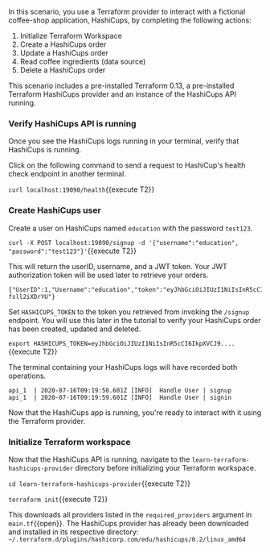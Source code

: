 In this scenario, you use a Terraform provider to interact with a fictional coffee-shop application, HashiCups, by completing the following actions:

1. Initialize Terraform Workspace
1. Create a HashiCups order
1. Update a HashiCups order
1. Read coffee ingredients (data source)
1. Delete a HashiCups order

This scenario includes a pre-installed Terraform 0.13, a pre-installed Terraform HashiCups provider and an instance of the HashiCups API running.

### Verify HashiCups API is running

Once you see the HashiCups logs running in your terminal, verify that HashiCups is running.

Click on the following command to send a request to HashiCup's health check endpoint in another terminal.

`curl localhost:19090/health`{{execute T2}} 

### Create HashiCups user

Create a user on HashiCups named `education` with the password `test123`.

`curl -X POST localhost:19090/signup -d '{"username":"education", "password":"test123"}'`{{execute T2}}

This will return the userID, username, and a JWT token. Your JWT authorization token will be used later to retrieve your orders.

```
{"UserID":1,"Username":"education","token":"eyJhbGciOiJIUzI1NiIsInR5cCI6IkpXVCJ9.eyJleHAiOjE1OTEwNzgwODUsInVzZXJfaWQiOjIsInVzZXJuYW1lIjoiZWR1Y2F0aW9uIn0.CguceCNILKdjOQ7Gx0u4UAMlOTaH3Dw-fsll2iXDrYU"}
```

Set `HASHICUPS_TOKEN` to the token you retrieved from invoking the `/signup` endpoint. You will use this later in the tutorial to verify your HashiCups order has been created, updated and deleted.

`export HASHICUPS_TOKEN=eyJhbGciOiJIUzI1NiIsInR5cCI6IkpXVCJ9....`{{execute T2}}

The terminal containing your HashiCups logs will have recorded both operations.

```
api_1  | 2020-07-16T09:19:50.601Z [INFO]  Handle User | signup
api_1  | 2020-07-16T09:19:59.601Z [INFO]  Handle User | signin
```

Now that the HashiCups app is running, you're ready to interact with it using the Terraform provider.

### Initialize Terraform workspace

Now that the HashiCups API is running, navigate to the `learn-terraform-hashicups-provider` directory before initializing your Terraform workspace.

`cd learn-terraform-hashicups-provider`{{execute T2}}

`terraform init`{{execute T2}}

This downloads all providers listed in the `required_providers` argument in `main.tf`{{open}}. The HashiCups provider has already been downloaded and installed in its respective directory: `~/.terraform.d/plugins/hashicorp.com/edu/hashicups/0.2/linux_amd64`